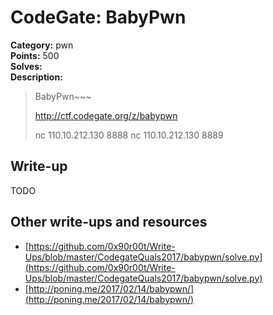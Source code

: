 # CodeGate: BabyPwn

**Category:** pwn  
**Points:** 500  
**Solves:**  
**Description:**  

> BabyPwn~~~
> 
> http://ctf.codegate.org/z/babypwn
> 
> nc 110.10.212.130 8888
> nc 110.10.212.130 8889

## Write-up

TODO

## Other write-ups and resources

* [https://github.com/0x90r00t/Write-Ups/blob/master/CodegateQuals2017/babypwn/solve.py](https://github.com/0x90r00t/Write-Ups/blob/master/CodegateQuals2017/babypwn/solve.py)
* [http://poning.me/2017/02/14/babypwn/](http://poning.me/2017/02/14/babypwn/)
